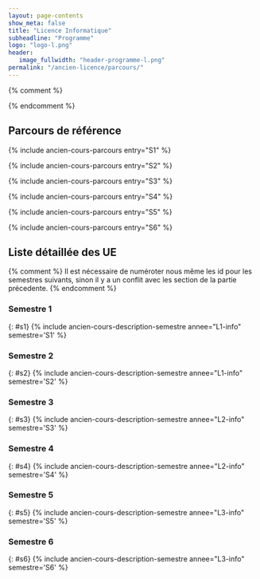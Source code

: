 ```yaml
---
layout: page-contents
show_meta: false
title: "Licence Informatique"
subheadline: "Programme"
logo: "logo-l.png"
header:
   image_fullwidth: "header-programme-l.png"
permalink: "/ancien-licence/parcours/"
---
```


{% comment %}

{% endcomment %}



## Parcours de référence ##

{% include ancien-cours-parcours entry="S1" %}

{% include ancien-cours-parcours entry="S2" %}

{% include ancien-cours-parcours entry="S3" %}

{% include ancien-cours-parcours entry="S4" %}

{% include ancien-cours-parcours entry="S5" %}

{% include ancien-cours-parcours entry="S6" %}

## Liste détaillée des UE ##

{% comment %}
Il est nécessaire de numéroter nous même les id pour les semestres
suivants, sinon il y a un conflit avec les section de la partie
précedente.
{% endcomment %}

### Semestre 1 ###
{: #s1}
{% include ancien-cours-description-semestre annee="L1-info" semestre='S1' %}

### Semestre 2 ###
{: #s2}
{% include ancien-cours-description-semestre annee="L1-info" semestre='S2' %}

### Semestre 3 ###
{: #s3}
{% include ancien-cours-description-semestre annee="L2-info" semestre='S3' %}

### Semestre 4 ###
{: #s4}
{% include ancien-cours-description-semestre annee="L2-info" semestre='S4' %}

### Semestre 5 ###
{: #s5}
{% include ancien-cours-description-semestre annee="L3-info" semestre='S5' %}

### Semestre 6 ###
{: #s6}
{% include ancien-cours-description-semestre annee="L3-info" semestre='S6' %}
